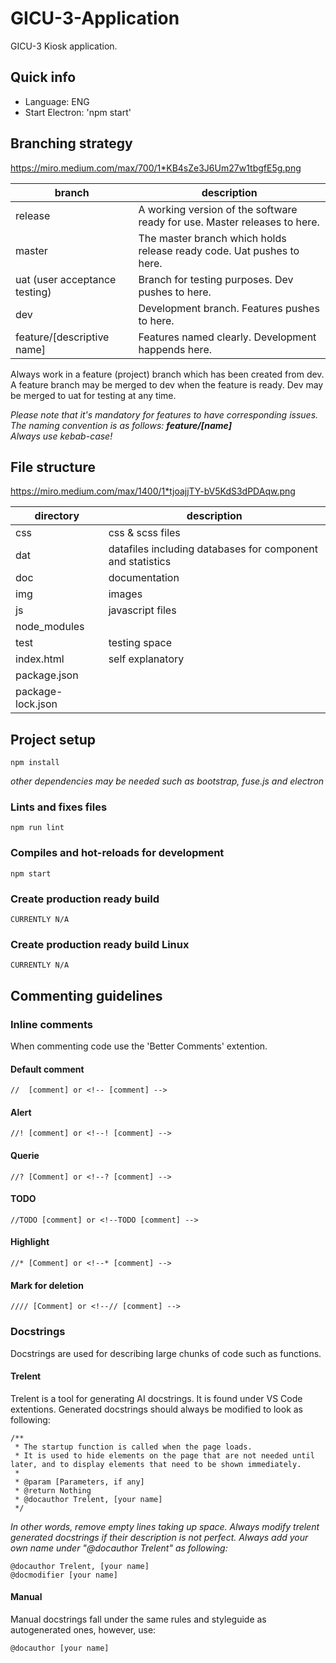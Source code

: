 # GICU-3-Application
GICU-3 Kiosk application.

## Quick info
- Language: ENG
- Start Electron: 'npm start'

## Branching strategy
https://miro.medium.com/max/700/1*KB4sZe3J6Um27w1tbgfE5g.png

| branch                        | description                                                               |
|-------------------------------|---------------------------------------------------------------------------|
| release                       | A working version of the software ready for use. Master releases to here. |
| master                        | The master branch which holds release ready code. Uat pushes to here.     |
| uat (user acceptance testing) | Branch for testing purposes. Dev pushes to here.                          |
| dev                           | Development branch. Features pushes to here.                              |
| feature/[descriptive name]    | Features named clearly. Development happends here.                        |

Always work in a feature (project) branch which has been created from dev. A feature branch may be merged to dev when the feature is ready. Dev may be merged 
to uat for testing at any time.

_Please note that it's mandatory for features to have corresponding issues. The naming convention is as follows: **feature/[name]**\
Always use kebab-case!_

## File structure
https://miro.medium.com/max/1400/1*tjoajjTY-bV5KdS3dPDAqw.png

| directory         | description                                                 |
|-------------------|-------------------------------------------------------------|
| css               | css & scss files                                            |
| dat               | datafiles including databases for component and statistics  |
| doc               | documentation                                               |
| img               | images                                                      |
| js                | javascript files                                            |
| node_modules      |                                                             | 
| test              | testing space                                               |
| index.html        | self explanatory                                            |
| package.json      |                                                             |
| package-lock.json |                                                             |

## Project setup
```
npm install
```
_other dependencies may be needed such as bootstrap, fuse.js and electron_

### Lints and fixes files
```
npm run lint
```

### Compiles and hot-reloads for development
```
npm start
```

### Create production ready build
```
CURRENTLY N/A
```

### Create production ready build Linux
```
CURRENTLY N/A
```

## Commenting guidelines
### Inline comments
When commenting code use the 'Better Comments' extention.
#### Default comment
```
//  [comment] or <!-- [comment] --> 
```
#### Alert
```
//! [comment] or <!--! [comment] -->
```
#### Querie
```
//? [Comment] or <!--? [comment] --> 
```
#### TODO
```
//TODO [comment] or <!--TODO [comment] -->
```
#### Highlight
```
//* [Comment] or <!--* [comment] -->
```
#### Mark for deletion
```
//// [Comment] or <!--// [comment] -->
```
### Docstrings
Docstrings are used for describing large chunks of code such as functions.
#### Trelent
Trelent is a tool for generating AI docstrings. It is found under VS Code extentions. Generated docstrings should always be modified to look as following:
```
/**
 * The startup function is called when the page loads.
 * It is used to hide elements on the page that are not needed until later, and to display elements that need to be shown immediately.
 *
 * @param [Parameters, if any]
 * @return Nothing
 * @docauthor Trelent, [your name]
 */
```
_In other words, remove empty lines taking up space. Always modify trelent generated docstrings if their description is not perfect. Always add your own name under "@docauthor Trelent" as following:_
```
@docauthor Trelent, [your name]
@docmodifier [your name]
```

#### Manual
Manual docstrings fall under the same rules and styleguide as autogenerated ones, however, use:
```
@docauthor [your name]
```
